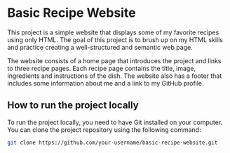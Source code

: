 # Basic Recipe Website
This project is a simple website that displays some of my favorite recipes using only HTML. The goal of this project is to brush up on my HTML skills and practice creating a well-structured and semantic web page.

The website consists of a home page that introduces the project and links to three recipe pages. Each recipe page contains the title, image, ingredients and instructions of the dish. The website also has a footer that includes some information about me and a link to my GitHub profile.

## How to run the project locally
To run the project locally, you need to have Git installed on your computer. You can clone the project repository using the following command:

```bash
git clone https://github.com/your-username/basic-recipe-website.git
